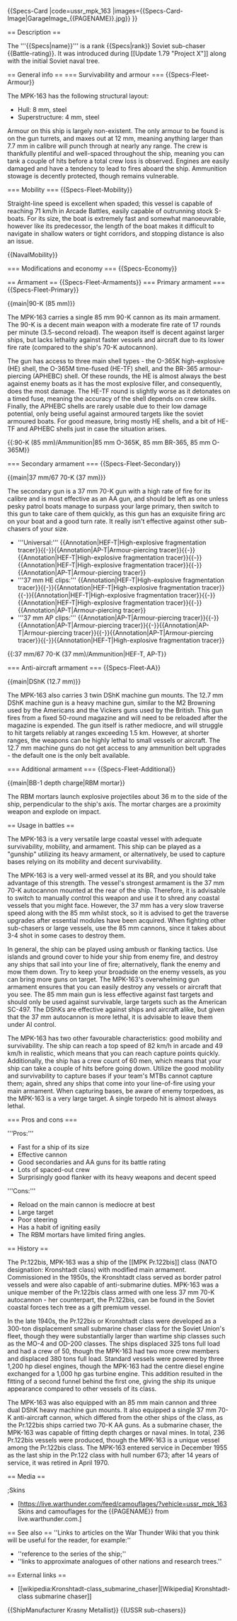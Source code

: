 {{Specs-Card
|code=ussr_mpk_163
|images={{Specs-Card-Image|GarageImage_{{PAGENAME}}.jpg}}
}}

== Description ==
<!-- ''In the first part of the description, cover the history of the ship's creation and military application. In the second part, tell the reader about using this ship in the game. Add a screenshot: if a beginner player has a hard time remembering vehicles by name, a picture will help them identify the ship in question.'' -->
The '''{{Specs|name}}''' is a rank {{Specs|rank}} Soviet sub-chaser {{Battle-rating}}. It was introduced during [[Update 1.79 "Project X"]] along with the initial Soviet naval tree.

== General info ==
=== Survivability and armour ===
{{Specs-Fleet-Armour}}
<!-- ''Talk about the vehicle's armour. Note the most well-defended and most vulnerable zones, e.g. the ammo magazine. Evaluate the composition of components and assemblies responsible for movement and manoeuvrability. Evaluate the survivability of the primary and secondary armaments separately. Don't forget to mention the size of the crew, which plays an important role in fleet mechanics. Save tips on preserving survivability for the "Usage in battles" section. If necessary, use a graphical template to show the most well-protected or most vulnerable points in the armour.'' -->

The MPK-163 has the following structural layout:

* Hull: 8 mm, steel
* Superstructure: 4 mm, steel

Armour on this ship is largely non-existent. The only armour to be found is on the gun turrets, and maxes out at 12 mm, meaning anything larger than 7.7 mm in calibre will punch through at nearly any range. The crew is thankfully plentiful and well-spaced throughout the ship, meaning you can tank a couple of hits before a total crew loss is observed. Engines are easily damaged and have a tendency to lead to fires aboard the ship. Ammunition stowage is decently protected, though remains vulnerable.

=== Mobility ===
{{Specs-Fleet-Mobility}}
<!-- ''Write about the ship's mobility. Evaluate its power and manoeuvrability, rudder rerouting speed, stopping speed at full tilt, with its maximum forward and reverse speed.'' -->

Straight-line speed is excellent when spaded; this vessel is capable of reaching 71 km/h in Arcade Battles, easily capable of outrunning stock S-boats. For its size, the boat is extremely fast and somewhat manoeuvrable, however like its predecessor, the length of the boat makes it difficult to navigate in shallow waters or tight corridors, and stopping distance is also an issue.

{{NavalMobility}}

=== Modifications and economy ===
{{Specs-Economy}}

== Armament ==
{{Specs-Fleet-Armaments}}
=== Primary armament ===
{{Specs-Fleet-Primary}}
<!-- Provide information about the characteristics of the primary armament. Evaluate their efficacy in battle based on their reload speed, ballistics and the capacity of their shells. Add a link to the main article about the weapon: {{main|Weapon name (calibre)}}. Broadly describe the ammunition available for the primary armament, and provide recommendations on how to use it and which ammunition to choose. -->
{{main|90-K (85 mm)}}

The MPK-163 carries a single 85 mm 90-K cannon as its main armament. The 90-K is a decent main weapon with a moderate fire rate of 17 rounds per minute (3.5-second reload). The weapon itself is decent against larger ships, but lacks lethality against faster vessels and aircraft due to its lower fire rate (compared to the ship's 70-K autocannon).

The gun has access to three main shell types - the O-365K high-explosive (HE) shell, the O-365M time-fused (HE-TF) shell, and the BR-365 armour-piercing (APHEBC) shell. Of these rounds, the HE is almost always the best against enemy boats as it has the most explosive filler, and consequently, does the most damage. The HE-TF round is slightly worse as it detonates on a timed fuse, meaning the accuracy of the shell depends on crew skills. Finally, the APHEBC shells are rarely usable due to their low damage potential, only being useful against armoured targets like the soviet armoured boats. For good measure, bring mostly HE shells, and a bit of HE-TF and APHEBC shells just in case the situation arises.

{{:90-K (85 mm)/Ammunition|85 mm O-365K, 85 mm BR-365, 85 mm O-365M}}

=== Secondary armament ===
{{Specs-Fleet-Secondary}}
<!-- ''Some ships are fitted with weapons of various calibres. Secondary armaments are defined as weapons chosen with the control <code>Select secondary weapon</code>. Evaluate the secondary armaments and give advice on how to use them. Describe the ammunition available for the secondary armament. Provide recommendations on how to use them and which ammunition to choose. Remember that any anti-air armament, even heavy calibre weapons, belong in the next section. If there is no secondary armament, remove this section.'' -->
{{main|37 mm/67 70-K (37 mm)}}

The secondary gun is a 37 mm 70-K gun with a high rate of fire for its calibre and is most effective as an AA gun, and should be left as one unless pesky patrol boats manage to surpass your large primary, then switch to this gun to take care of them quickly, as this gun has an exquisite firing arc on your boat and a good turn rate. It really isn't effective against other sub-chasers of your size.

* '''Universal:''' {{Annotation|HEF-T|High-explosive fragmentation tracer}}{{-}}{{Annotation|AP-T|Armour-piercing tracer}}{{-}}{{Annotation|HEF-T|High-explosive fragmentation tracer}}{{-}}{{Annotation|HEF-T|High-explosive fragmentation tracer}}{{-}}{{Annotation|AP-T|Armour-piercing tracer}}
* '''37 mm HE clips:''' {{Annotation|HEF-T|High-explosive fragmentation tracer}}{{-}}{{Annotation|HEF-T|High-explosive fragmentation tracer}}{{-}}{{Annotation|HEF-T|High-explosive fragmentation tracer}}{{-}}{{Annotation|HEF-T|High-explosive fragmentation tracer}}{{-}}{{Annotation|AP-T|Armour-piercing tracer}}
* '''37 mm AP clips:''' {{Annotation|AP-T|Armour-piercing tracer}}{{-}}{{Annotation|AP-T|Armour-piercing tracer}}{{-}}{{Annotation|AP-T|Armour-piercing tracer}}{{-}}{{Annotation|AP-T|Armour-piercing tracer}}{{-}}{{Annotation|HEF-T|High-explosive fragmentation tracer}}

{{:37 mm/67 70-K (37 mm)/Ammunition|HEF-T, AP-T}}

=== Anti-aircraft armament ===
{{Specs-Fleet-AA}}
<!-- An important part of the ship's armament responsible for air defence. Anti-aircraft armament is defined by the weapon chosen with the control Select anti-aircraft weapons. Talk about the ship's anti-air cannons and machine guns, the number of guns and their positions, their effective range, and about their overall effectiveness – including against surface targets. If there are no anti-aircraft armaments, remove this section. -->
{{main|DShK (12.7 mm)}}

The MPK-163 also carries 3 twin DShK machine gun mounts. The 12.7 mm DShK machine gun is a heavy machine gun, similar to the M2 Browning used by the Americans and the Vickers guns used by the British. This gun fires from a fixed 50-round magazine and will need to be reloaded after the magazine is expended. The gun itself is rather mediocre, and will struggle to hit targets reliably at ranges exceeding 1.5 km. However, at shorter ranges, the weapons can be highly lethal to small vessels or aircraft. The 12.7 mm machine guns do not get access to any ammunition belt upgrades - the default one is the only belt available.

=== Additional armament ===
{{Specs-Fleet-Additional}}
<!-- ''Describe the available additional armaments of the ship: depth charges, mines, torpedoes. Talk about their positions, available ammunition and launch features such as dead zones of torpedoes. If there is no additional armament, remove this section.'' -->
{{main|BB-1 depth charge|RBM mortar}}

The RBM mortars launch explosive projectiles about 36 m to the side of the ship, perpendicular to the ship's axis. The mortar charges are a proximity weapon and explode on impact. 

== Usage in battles ==
<!-- Describe the technique of using this ship, the characteristics of her use in a team and tips on strategy. Abstain from writing an entire guide – don't try to provide a single point of view, but give the reader food for thought. Talk about the most dangerous opponents for this vehicle and provide recommendations on fighting them. If necessary, note the specifics of playing with this vehicle in various modes (AB, RB, SB). -->
The MPK-163 is a very versatile large coastal vessel with adequate survivability, mobility, and armament. This ship can be played as a "gunship" utilizing its heavy armament, or alternatively, be used to capture bases relying on its mobility and decent survivability.

The MPK-163 is a very well-armed vessel at its BR, and you should take advantage of this strength. The vessel's strongest armament is the 37 mm 70-K autocannon mounted at the rear of the ship. Therefore, it is advisable to switch to manually control this weapon and use it to shred any coastal vessels that you might face. However, the 37 mm has a very slow traverse speed along with the 85 mm whilst stock, so it is advised to get the traverse upgrades after essential modules have been acquired. When fighting other sub-chasers or large vessels, use the 85 mm cannons, since it takes about 3-4 shot in some cases to destroy them. 

In general, the ship can be played using ambush or flanking tactics. Use islands and ground cover to hide your ship from enemy fire, and destroy any ships that sail into your line of fire; alternatively, flank the enemy and mow them down. Try to keep your broadside on the enemy vessels, as you can bring more guns on target. The MPK-163's overwhelming gun armament ensures that you can easily destroy any vessels or aircraft that you see. The 85 mm main gun is less effective against fast targets and should only be used against survivable, large targets such as the American SC-497. The DShKs are effective against ships and aircraft alike, but given that the 37 mm autocannon is more lethal, it is advisable to leave them under AI control.

The MPK-163 has two other favourable characteristics: good mobility and survivability. The ship can reach a top speed of 82 km/h in arcade and 49 km/h in realistic, which means that you can reach capture points quickly. Additionally, the ship has a crew count of 60 men, which means that your ship can take a couple of hits before going down. Utilize the good mobility and survivability to capture bases if your team's MTBs cannot capture them; again, shred any ships that come into your line-of-fire using your main armament. When capturing bases, be aware of enemy torpedoes, as the MPK-163 is a very large target. A single torpedo hit is almost always lethal.

=== Pros and cons ===
<!-- ''Summarise and briefly evaluate the vehicle in terms of its characteristics and combat effectiveness. Mark its pros and cons in the bulleted list. Try not to use more than 6 points for each of the characteristics. Avoid using categorical definitions such as "bad", "good" and the like - use substitutions with softer forms such as "inadequate" and "effective".'' -->

'''Pros:'''

* Fast for a ship of its size
* Effective cannon
* Good secondaries and AA guns for its battle rating
* Lots of spaced-out crew
* Surprisingly good flanker with its heavy weapons and decent speed

'''Cons:'''

* Reload on the main cannon is mediocre at best
* Large target
* Poor steering
* Has a habit of igniting easily
* The RBM mortars have limited firing angles.

== History ==
<!-- Describe the history of the creation and combat usage of the ship in more detail than in the introduction. If the historical reference turns out to be too long, take it to a separate article, taking a link to the article about the ship and adding a block "/History" (example: https://wiki.warthunder.com/(Ship-name)/History) and add a link to it here using the main template. Be sure to reference text and sources by using <ref></ref>, as well as adding them at the end of the article with <references />. This section may also include the ship's dev blog entry (if applicable) and the in-game encyclopedia description (under === In-game description ===, also if applicable). -->
The Pr.122bis, MPK-163 was a ship of the [[MPK Pr.122bis]] class (NATO designation: Kronshtadt class) with modified main armament. Commissioned in the 1950s, the Kronshtadt class served as border patrol vessels and were also capable of anti-submarine duties. MPK-163 was a unique member of the Pr.122bis class armed with one less 37 mm 70-K autocannon - her counterpart, the Pr.122bis, can be found in the Soviet coastal forces tech tree as a gift premium vessel.

In the late 1940s, the Pr.122bis or Kronshtadt class were developed as a 300-ton displacement small submarine chaser class for the Soviet Union's fleet, though they were substantially larger than wartime ship classes such as the MO-4 and OD-200 classes. The ships displaced 325 tons full load and had a crew of 50, though the MPK-163 had two more crew members and displaced 380 tons full load. Standard vessels were powered by three 1,200 hp diesel engines, though the MPK-163 had the centre diesel engine exchanged for a 1,000 hp gas turbine engine. This addition resulted in the fitting of a second funnel behind the first one, giving the ship its unique appearance compared to other vessels of its class.

The MPK-163 was also equipped with an 85 mm main cannon and three dual DShK heavy machine gun mounts. It also equipped a single 37 mm 70-K anti-aircraft cannon, which differed from the other ships of the class, as the Pr.122bis ships carried two 70-K AA guns. As a submarine chaser, the MPK-163 was capable of fitting depth charges or naval mines. In total, 236 Pr.122bis vessels were produced, though the MPK-163 is a unique vessel among the Pr.122bis class. The MPK-163 entered service in December 1955 as the last ship in the Pr.122 class with hull number 673; after 14 years of service, it was retired in April 1970.

== Media ==
<!-- ''Excellent additions to the article would be video guides, screenshots from the game, and photos.'' -->

;Skins

* [https://live.warthunder.com/feed/camouflages/?vehicle=ussr_mpk_163 Skins and camouflages for the {{PAGENAME}} from live.warthunder.com.]

== See also ==
''Links to articles on the War Thunder Wiki that you think will be useful for the reader, for example:''

* ''reference to the series of the ship;''
* ''links to approximate analogues of other nations and research trees.''

== External links ==
<!-- ''Paste links to sources and external resources, such as:''
* ''topic on the official game forum;''
* ''other literature.'' -->

* [[wikipedia:Kronshtadt-class_submarine_chaser|[Wikipedia] Kronshtadt-class submarine chaser]]

{{ShipManufacturer Krasny Metallist}}
{{USSR sub-chasers}}